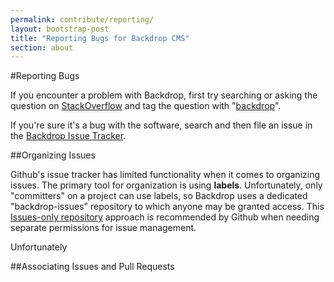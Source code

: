```yaml
---
permalink: contribute/reporting/
layout: bootstrap-post
title: "Reporting Bugs for Backdrop CMS"
section: about
---
```


#Reporting Bugs

If you encounter a problem with Backdrop, first try searching or asking the question on [StackOverflow](http://stackoverflow.com/questions/tagged/backdrop) and tag the question with "[backdrop](http://stackoverflow.com/questions/tagged/backdrop)".

If you're sure it's a bug with the software, search and then file an issue in the [Backdrop Issue Tracker](http://github.com/backdrop/backdrop-issues/issues).

##Organizing Issues

Github's issue tracker has limited functionality when it comes to organizing issues. The primary tool for organization is using **labels**. Unfortunately, only "committers" on a project can use labels, so Backdrop uses a dedicated "backdrop-issues" repository to which anyone may be granted access. This [Issues-only repository](https://help.github.com/articles/issues-only-access-permissions) approach is recommended by Github when needing separate permissions for issue management.

Unfortunately

##Associating Issues and Pull Requests


